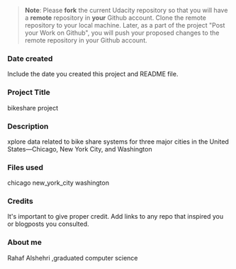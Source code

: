 >**Note**: Please **fork** the current Udacity repository so that you will have a **remote** repository in **your** Github account. Clone the remote repository to your local machine. Later, as a part of the project "Post your Work on Github", you will push your proposed changes to the remote repository in your Github account.

### Date created
Include the date you created this project and README file.

### Project Title
bikeshare project

### Description
xplore data related to bike share systems for three major cities in the United States—Chicago, New York City, and Washington

### Files used
chicago
new_york_city
washington

### Credits
It's important to give proper credit. Add links to any repo that inspired you or blogposts you consulted.

### About me 
Rahaf Alshehri ,graduated computer science
